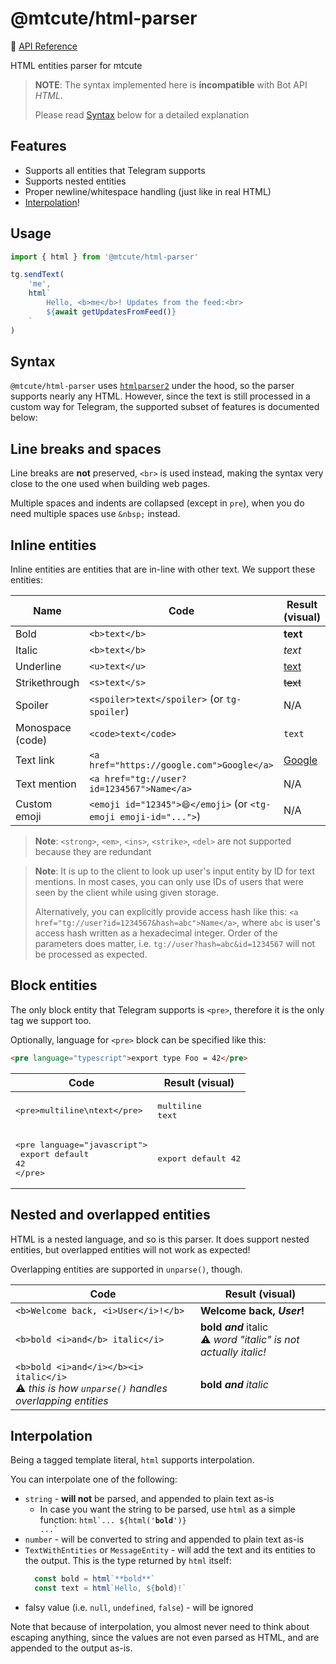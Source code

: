 # @mtcute/html-parser

📖 [API Reference](https://ref.mtcute.dev/modules/_mtcute_html_parser.html)

HTML entities parser for mtcute

> **NOTE**: The syntax implemented here is **incompatible** with Bot API _HTML_.
>
> Please read [Syntax](#syntax) below for a detailed explanation

## Features
- Supports all entities that Telegram supports
- Supports nested entities
- Proper newline/whitespace handling (just like in real HTML)
- [Interpolation](#interpolation)!

## Usage

```ts
import { html } from '@mtcute/html-parser'

tg.sendText(
    'me',
    html`
        Hello, <b>me</b>! Updates from the feed:<br>
        ${await getUpdatesFromFeed()}
    `
)
```

## Syntax

`@mtcute/html-parser` uses [`htmlparser2`](https://www.npmjs.com/package/htmlparser2) under the hood, so the parser
supports nearly any HTML. However, since the text is still processed in a custom way for Telegram, the supported subset
of features is documented below:

## Line breaks and spaces

Line breaks are **not** preserved, `<br>` is used instead,
making the syntax very close to the one used when building web pages.

Multiple spaces and indents are collapsed (except in `pre`), when you do need multiple spaces use `&nbsp;` instead.

## Inline entities

Inline entities are entities that are in-line with other text. We support these entities:

| Name             | Code                                                             | Result (visual)              |
| ---------------- | ---------------------------------------------------------------- | ---------------------------- |
| Bold             | `<b>text</b>`                                                    | **text**                     |
| Italic           | `<b>text</b>`                                                    | _text_                       |
| Underline        | `<u>text</u>`                                                    | <u>text</u>                  |
| Strikethrough    | `<s>text</s>`                                                    | ~~text~~                     |
| Spoiler          | `<spoiler>text</spoiler>` (or `tg-spoiler`)                      | N/A                          |
| Monospace (code) | `<code>text</code>`                                              | `text`                       |
| Text link        | `<a href="https://google.com">Google</a>`                        | [Google](https://google.com) |
| Text mention     | `<a href="tg://user?id=1234567">Name</a>`                        | N/A                          |
| Custom emoji     | `<emoji id="12345">😄</emoji>` (or `<tg-emoji emoji-id="...">`) | N/A                          |

> **Note**: `<strong>`, `<em>`, `<ins>`, `<strike>`, `<del>` are not supported because they are redundant

> **Note**: It is up to the client to look up user's input entity by ID for text mentions.
> In most cases, you can only use IDs of users that were seen by the client while using given storage.
>
> Alternatively, you can explicitly provide access hash like this:
> `<a href="tg://user?id=1234567&hash=abc">Name</a>`, where `abc` is user's access hash
> written as a hexadecimal integer. Order of the parameters does matter, i.e.
> `tg://user?hash=abc&id=1234567` will not be processed as expected.

## Block entities

The only block entity that Telegram supports is `<pre>`, therefore it is the only tag we support too.

Optionally, language for `<pre>` block can be specified like this:

```html
<pre language="typescript">export type Foo = 42</pre>
```

| Code                                                                                | Result (visual)              |
| ----------------------------------------------------------------------------------- | ---------------------------- |
| <pre>&lt;pre&gt;multiline\ntext&lt;/pre&gt;</pre>                                   | <pre>multiline<br>text</pre> |
| <pre>&lt;pre language="javascript"&gt;<br>  export default 42<br>&lt;/pre&gt;</pre> | <pre>export default 42</pre> |

## Nested and overlapped entities

HTML is a nested language, and so is this parser. It does support nested entities, but overlapped entities will not work
as expected!

Overlapping entities are supported in `unparse()`, though.

| Code                                                                                                                | Result (visual)                                                          |
|---------------------------------------------------------------------------------------------------------------------|--------------------------------------------------------------------------|
| `<b>Welcome back, <i>User</i>!</b>`                                                                                 | **Welcome back, _User_!**                                                |
| `<b>bold <i>and</b> italic</i>`                                                                                     | **bold _and_** italic<br>⚠️ <i>word "italic" is not actually italic!</i> |
| `<b>bold <i>and</i></b><i> italic</i>`<br>⚠️ <i>this is how <code>unparse()</code> handles overlapping entities</i> | **bold _and_** _italic_                                                  |

## Interpolation

Being a tagged template literal, `html` supports interpolation.

You can interpolate one of the following:
- `string` - **will not** be parsed, and appended to plain text as-is
  - In case you want the string to be parsed, use `html` as a simple function: <code>html\`... ${html('**bold**')} ...\`</code>
- `number` - will be converted to string and appended to plain text as-is
- `TextWithEntities` or `MessageEntity` - will add the text and its entities to the output. This is the type returned by `html` itself:
  ```ts
    const bold = html`**bold**`
    const text = html`Hello, ${bold}!`
  ```
- falsy value (i.e. `null`, `undefined`, `false`) - will be ignored

Note that because of interpolation, you almost never need to think about escaping anything,
since the values are not even parsed as HTML, and are appended to the output as-is.